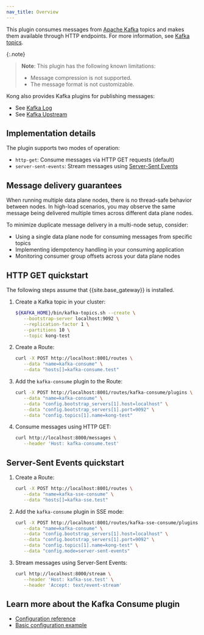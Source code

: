 ```yaml
---
nav_title: Overview
---
```


This plugin consumes messages from [Apache Kafka](https://kafka.apache.org/) topics and makes them available through HTTP endpoints.
For more information, see [Kafka topics](https://kafka.apache.org/documentation/#intro_concepts_and_terms).

{:.note}
> **Note**: This plugin has the following known limitations:
> * Message compression is not supported.
> * The message format is not customizable.

Kong also provides Kafka plugins for publishing messages:
* See [Kafka Log](/hub/kong-inc/kafka-log/)
* See [Kafka Upstream](/hub/kong-inc/kafka-upstream/)

## Implementation details

The plugin supports two modes of operation:
* `http-get`: Consume messages via HTTP GET requests (default)
* `server-sent-events`: Stream messages using [Server-Sent Events](https://developer.mozilla.org/en-US/docs/Web/API/Server-sent_events)

## Message delivery guarantees

When running multiple data plane nodes, there is no thread-safe behavior between nodes. In high-load scenarios, you may observe the same message being delivered multiple times across different data plane nodes.

To minimize duplicate message delivery in a multi-node setup, consider:
* Using a single data plane node for consuming messages from specific topics
* Implementing idempotency handling in your consuming application
* Monitoring consumer group offsets across your data plane nodes

## HTTP GET quickstart

The following steps assume that {{site.base_gateway}} is installed.

1. Create a Kafka topic in your cluster:

   ```bash
   ${KAFKA_HOME}/bin/kafka-topics.sh --create \
      --bootstrap-server localhost:9092 \
      --replication-factor 1 \
      --partitions 10 \
      --topic kong-test
   ```

2. Create a Route:

   ```bash
   curl -X POST http://localhost:8001/routes \
      --data "name=kafka-consume" \
      --data "hosts[]=kafka-consume.test"
   ```

3. Add the `kafka-consume` plugin to the Route:

   ```bash
   curl -X POST http://localhost:8001/routes/kafka-consume/plugins \
      --data "name=kafka-consume" \
      --data "config.bootstrap_servers[1].host=localhost" \
      --data "config.bootstrap_servers[1].port=9092" \
      --data "config.topics[1].name=kong-test"
   ```

4. Consume messages using HTTP GET:

   ```bash
   curl http://localhost:8000/messages \
      --header 'Host: kafka-consume.test'
   ```

## Server-Sent Events quickstart

1. Create a Route:

   ```bash
   curl -X POST http://localhost:8001/routes \
      --data "name=kafka-sse-consume" \
      --data "hosts[]=kafka-sse.test"
   ```

2. Add the `kafka-consume` plugin in SSE mode:
   ```bash
   curl -X POST http://localhost:8001/routes/kafka-sse-consume/plugins \
      --data "name=kafka-consume" \
      --data "config.bootstrap_servers[1].host=localhost" \
      --data "config.bootstrap_servers[1].port=9092" \
      --data "config.topics[1].name=kong-test" \
      --data "config.mode=server-sent-events"
   ```

3. Stream messages using Server-Sent Events:

   ```bash
   curl http://localhost:8000/stream \
      --header 'Host: kafka-sse.test' \
      --header 'Accept: text/event-stream'
   ```

## Learn more about the Kafka Consume plugin

* [Configuration reference](/hub/kong-inc/kafka-consume/configuration/)
* [Basic configuration example](/hub/kong-inc/kafka-consume/how-to/basic-example/)
